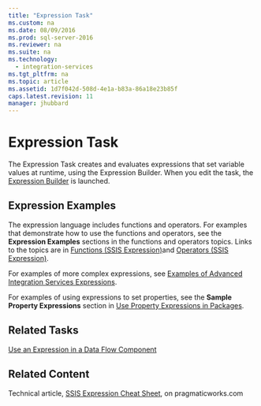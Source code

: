 ```yaml
---
title: "Expression Task"
ms.custom: na
ms.date: 08/09/2016
ms.prod: sql-server-2016
ms.reviewer: na
ms.suite: na
ms.technology: 
  - integration-services
ms.tgt_pltfrm: na
ms.topic: article
ms.assetid: 1d7f042d-508d-4e1a-b83a-86a18e23b85f
caps.latest.revision: 11
manager: jhubbard
---
```

# Expression Task
The Expression Task creates and evaluates expressions that set variable values at runtime, using the Expression Builder. When you edit the task, the [Expression Builder](../../Topics/TopicNameNotContainA/Expression-Builder.md) is launched.  
  
## Expression Examples  
 The expression language includes functions and operators. For examples that demonstrate how to use the functions and operators, see the **Expression Examples** sections in the functions and operators topics. Links to the topics are in [Functions (SSIS Expression)](../../Topics/TopicNameNotContainA/Functions--SSIS-Expression-.md)and [Operators (SSIS Expression)](../../Topics/TopicNameNotContainA/Operators--SSIS-Expression-.md).  
  
 For examples of more complex expressions, see [Examples of Advanced Integration Services Expressions](../../Topics/TopicNameNotContainA/Examples-of-Advanced-Integration-Services-Expressions.md).  
  
 For examples of using expressions to set properties, see the **Sample Property Expressions** section in [Use Property Expressions in Packages](../../Topics/TopicNameNotContainA/Use-Property-Expressions-in-Packages.md).  
  
## Related Tasks  
 [Use an Expression in a Data Flow Component](../../Topics/TopicNameContainA/Use-an-Expression-in-a-Data-Flow-Component.md)  
  
## Related Content  
 Technical article, [SSIS Expression Cheat Sheet](http://go.microsoft.com/fwlink/?LinkId=746575), on pragmaticworks.com